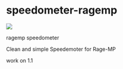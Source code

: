 # speedometer-ragemp

<img src="https://s4.uupload.ir/files/speedo_bi15.png">

ragemp speedometer

Clean and simple Speedemoter for Rage-MP

work on 1.1

